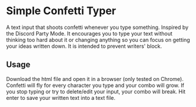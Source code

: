 # Simple Confetti Typer
A text input that shoots confetti whenever you type something. Inspired by the Discord Party Mode. It encourages you to type your text without thinking too hard about it or changing anything so you can focus on getting your ideas written down. It is intended to prevent writers' block.

## Usage
Download the html file and open it in a browser (only tested on Chrome). Confetti will fly for every character you type and your combo will grow. If you stop typing or try to delete/edit your input, your combo will break. Hit enter to save your written text into a text file.

